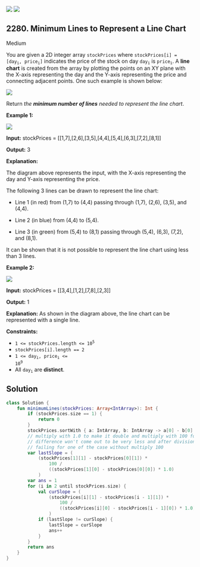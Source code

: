 [![](https://img.shields.io/github/stars/javadev/LeetCode-in-Kotlin?label=Stars&style=flat-square)](https://github.com/javadev/LeetCode-in-Kotlin)
[![](https://img.shields.io/github/forks/javadev/LeetCode-in-Kotlin?label=Fork%20me%20on%20GitHub%20&style=flat-square)](https://github.com/javadev/LeetCode-in-Kotlin/fork)

## 2280\. Minimum Lines to Represent a Line Chart

Medium

You are given a 2D integer array `stockPrices` where <code>stockPrices[i] = [day<sub>i</sub>, price<sub>i</sub>]</code> indicates the price of the stock on day <code>day<sub>i</sub></code> is <code>price<sub>i</sub></code>. A **line chart** is created from the array by plotting the points on an XY plane with the X-axis representing the day and the Y-axis representing the price and connecting adjacent points. One such example is shown below:

![](https://assets.leetcode.com/uploads/2022/03/30/1920px-pushkin_population_historysvg.png)

Return _the **minimum number of lines** needed to represent the line chart_.

**Example 1:**

![](https://assets.leetcode.com/uploads/2022/03/30/ex0.png)

**Input:** stockPrices = \[\[1,7],[2,6],[3,5],[4,4],[5,4],[6,3],[7,2],[8,1]]

**Output:** 3

**Explanation:**

The diagram above represents the input, with the X-axis representing the day and Y-axis representing the price.

The following 3 lines can be drawn to represent the line chart:

- Line 1 (in red) from (1,7) to (4,4) passing through (1,7), (2,6), (3,5), and (4,4).

- Line 2 (in blue) from (4,4) to (5,4).

- Line 3 (in green) from (5,4) to (8,1) passing through (5,4), (6,3), (7,2), and (8,1).

It can be shown that it is not possible to represent the line chart using less than 3 lines. 

**Example 2:**

![](https://assets.leetcode.com/uploads/2022/03/30/ex1.png)

**Input:** stockPrices = \[\[3,4],[1,2],[7,8],[2,3]]

**Output:** 1

**Explanation:** As shown in the diagram above, the line chart can be represented with a single line. 

**Constraints:**

*   <code>1 <= stockPrices.length <= 10<sup>5</sup></code>
*   `stockPrices[i].length == 2`
*   <code>1 <= day<sub>i</sub>, price<sub>i</sub> <= 10<sup>9</sup></code>
*   All <code>day<sub>i</sub></code> are **distinct**.

## Solution

```kotlin
class Solution {
    fun minimumLines(stockPrices: Array<IntArray>): Int {
        if (stockPrices.size == 1) {
            return 0
        }
        stockPrices.sortWith { a: IntArray, b: IntArray -> a[0] - b[0] }
        // multiply with 1.0 to make it double and multiply with 100 for making it big so that
        // difference won't come out to be very less and after division it become 0.
        // failing for one of the case without multiply 100
        var lastSlope = (
            (stockPrices[1][1] - stockPrices[0][1]) *
                100 /
                ((stockPrices[1][0] - stockPrices[0][0]) * 1.0)
            )
        var ans = 1
        for (i in 2 until stockPrices.size) {
            val curSlope = (
                (stockPrices[i][1] - stockPrices[i - 1][1]) *
                    100 /
                    ((stockPrices[i][0] - stockPrices[i - 1][0]) * 1.0)
                )
            if (lastSlope != curSlope) {
                lastSlope = curSlope
                ans++
            }
        }
        return ans
    }
}
```